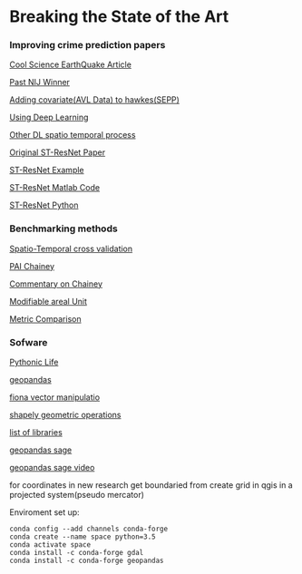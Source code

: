 # Breaking the State of the Art

### Improving crime prediction papers

[Cool Science EarthQuake Article](https://www.nature.com/articles/s41586-018-0438-y)

[Past NIJ Winner](https://arxiv.org/pdf/1801.02858.pdf)

[Adding covariate(AVL Data) to hawkes(SEPP)](https://arxiv.org/pdf/1708.03579.pdf)

[Using Deep Learning](https://arxiv.org/abs/1711.08833v1)

[Other DL spatio temporal process](https://arxiv.org/pdf/1705.09851.pdf)

[Original ST-ResNet Paper](https://arxiv.org/abs/1611.02155)

[ST-ResNet Example](https://arxiv.org/pdf/1610.00081.pdf)

[ST-ResNet Matlab Code](https://github.com/feichtenhofer/st-resnet)

[ST-ResNet Python](https://github.com/lucktroy/DeepST/blob/master/deepst/models/STResNet.py)

### Benchmarking methods

[Spatio-Temporal cross validation ](https://arxiv.org/pdf/1801.02858.pdf)

[PAI Chainey](https://www.e-education.psu.edu/geog884/sites/www.e-education.psu.edu.geog884/files/image/lesson2/Chainey%20et%20al.%20(2008).pdf)

[Commentary on Chainey](http://discovery.ucl.ac.uk/106216/)

[Modifiable areal Unit](https://www.ncjrs.gov/App/Publications/abstract.aspx?ID=272536)

[Metric Comparison](https://www.tandfonline.com/doi/abs/10.1080/07418825.2014.904393)

### Sofware

[Pythonic Life](https://kjordahl.github.io/SciPy-Tutorial-2015/#1)

[geopandas](http://geopandas.org/)

[fiona vector manipulatio](http://toblerity.org/fiona/)

[shapely geometric operations](https://shapely.readthedocs.io/en/latest/)

[list of libraries](https://carsonfarmer.com/2013/07/essential-python-geo-libraries/)

[geopandas sage](http://nbviewer.jupyter.org/github/jorisvandenbossche/talks/blob/master/2017_EuroScipy_geopandas/geopandas_demo.ipynb)

[geopandas sage video](https://archive.fosdem.org/2018/schedule/event/geopandas/)

for coordinates in new research get boundaried from create grid in qgis in a projected system(pseudo mercator)

Enviroment set up:
```
conda config --add channels conda-forge
conda create --name space python=3.5
conda activate space
conda install -c conda-forge gdal
conda install -c conda-forge geopandas
 ```
